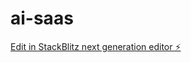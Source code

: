 # ai-saas

[Edit in StackBlitz next generation editor ⚡️](https://stackblitz.com/~/github.com/mkanasani/ai-saas)